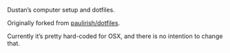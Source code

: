 Dustan’s computer setup and dotfiles.

Originally forked from [paulirish/dotfiles](https://www.github.com/paulirish/dotfiles).

Currently it’s pretty hard-coded for OSX, and there is no intention to change
that.

